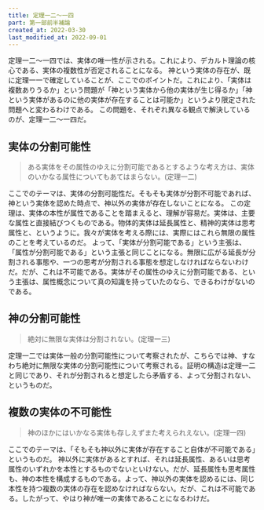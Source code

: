 ```yaml
---
title: 定理一二～一四
part: 第一部前半補論
created_at: 2022-03-30
last_modified_at: 2022-09-01
---
```

定理一二～一四では、実体の唯一性が示される。これにより、デカルト理論の核心である、実体の複数性が否定されることになる。
神という実体の存在が、既に定理一一で確定していることが、ここでのポイントだ。これにより、「実体は複数ありうるか」という問題が「神という実体から他の実体が生じ得るか」「神という実体があるのに他の実体が存在することは可能か」というより限定された問題へと変わるわけである。
この問題を、それぞれ異なる観点で解決しているのが、定理一二～一四だ。

## 実体の分割可能性

>ある実体をその属性のゆえに分割可能であるとするような考え方は、実体のいかなる属性についてもあてはまらない。(定理一二)

ここでのテーマは、実体の分割可能性だ。そもそも実体が分割不可能であれば、神という実体を認めた時点で、神以外の実体が存在しないことになる。
この定理は、実体の本性が属性であることを踏まえると、理解が容易だ。実体は、主要な属性と直接結びつくものである。物体的実体は延長属性と、精神的実体は思考属性と、というように。我々が実体を考える際には、実際にはこれら無限の属性のことを考えているのだ。
よって、「実体が分割可能である」という主張は、「属性が分割可能である」という主張と同じことになる。無限に広がる延長が分割される事態や、一つの思考が分割される事態を想定しなければならないわけだ。だが、これは不可能である。実体がその属性のゆえに分割可能である、という主張は、属性概念について真の知識を持っていたのなら、できるわけがないのである。

## 神の分割可能性

>絶対に無限な実体は分割されない。(定理一三)

定理一二では実体一般の分割可能性について考察されたが、こちらでは神、すなわち絶対に無限な実体の分割可能性について考察される。証明の構造は定理一二と同じであり、それが分割されると想定したら矛盾する、よって分割されない、というものだ。

## 複数の実体の不可能性

>神のほかにはいかなる実体も存しえずまた考えられえない。(定理一四)

ここでのテーマは、「そもそも神以外に実体が存在すること自体が不可能である」というものだ。
神以外に実体があるとすれば、それは延長属性、あるいは思考属性のいずれかを本性とするものでないといけない。だが、延長属性も思考属性も、神の本性を構成するものである。よって、神以外の実体を認めるには、同じ本性を持つ複数の実体の存在を認めなければならない。だが、これは不可能である。したがって、やはり神が唯一の実体であることになるわけだ。
